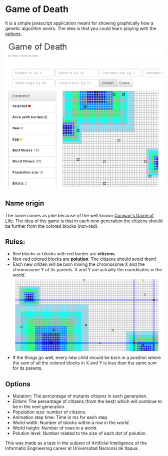 # Game of Death

It is a simple javascript application meant for showing graphically how a genetic algorithm works. The idea is that you could learn playing with the [options](#options). 

![overview](/assets/img/overview.png)

## Name origin
The name comes as joke because of the well known [Conway's Game of Life](https://en.wikipedia.org/wiki/Conway's_Game_of_Life).
The idea of the game is that in each new generation the citizens should be further from the colored blocks (non-red).

## Rules:
- Red blocks or blocks with red border are **citizens**.
- Non-red colored blocks are **polution**. The citizens should avoid them!
- Each new citizen will be born mixing the chromosome X and the chromosome Y of its parents. X and Y are actually the coordinates in the *world*.
![example](/assets/img/example.png)
- If the things go well, every new child should be born in a position where the sum of all the colored blocks in X and Y is less than tha same sum for its parents.

## Options
- Mutation: The percentage of mutants citizens in each generation.
- Elitism: The percentage of citizens (from the best) which will continue to be in the next generation.
- Population size: number of citizens.
- Animation step time: Time in ms for each step.
- World width: Number of blocks within a row in the *world*.
- World height: Number of rows in a *world*.
- Polution level: Number related to the size of each *dot* of polution.


This was made as a task in the subject of Artificial Intelligence of the Informatic Engineering career at Universidad Nacional de Itapua.